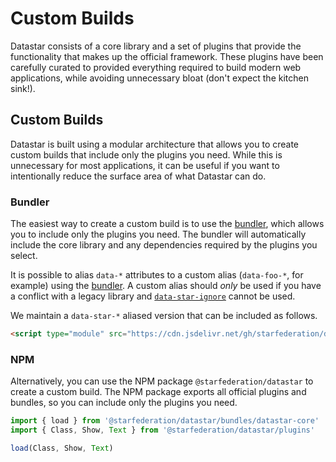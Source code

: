 # Custom Builds

Datastar consists of a core library and a set of plugins that provide the functionality that makes up the official framework. These plugins have been carefully curated to provided everything required to build modern web applications, while avoiding unnecessary bloat (don't expect the kitchen sink!).

## Custom Builds

Datastar is built using a modular architecture that allows you to create custom builds that include only the plugins you need. While this is unnecessary for most applications, it can be useful if you want to intentionally reduce the surface area of what Datastar can do.

### Bundler

The easiest way to create a custom build is to use the [bundler](/bundler), which allows you to include only the plugins you need. The bundler will automatically include the core library and any dependencies required by the plugins you select.

It is possible to alias `data-*` attributes to a custom alias (`data-foo-*`, for example) using the [bundler](/bundler). A custom alias should _only_ be used if you have a conflict with a legacy library and [`data-star-ignore`](#data-star-ignore) cannot be used.

We maintain a `data-star-*` aliased version that can be included as follows.

```html
<script type="module" src="https://cdn.jsdelivr.net/gh/starfederation/datastar@v1.0.0-beta.11/bundles/datastar-aliased.js"></script>
```

### NPM

Alternatively, you can use the NPM package `@starfederation/datastar` to create a custom build. The NPM package exports all official plugins and bundles, so you can include only the plugins you need.

```js
import { load } from '@starfederation/datastar/bundles/datastar-core'
import { Class, Show, Text } from '@starfederation/datastar/plugins'

load(Class, Show, Text)
```
